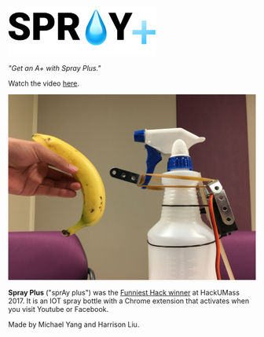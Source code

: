 <img src="images/logo.png" alt="Spray Plus" width=300>

*"Get an A+ with Spray Plus."*

Watch the video [here](https://youtu.be/Pxi-8D7nLdM).

![Photo of Spray Plus](images/IMG_6547.JPG)

**Spray Plus** ("sprAy plus") was the [Funniest Hack winner](https://devpost.com/software/spray-plus) at HackUMass 2017. It is an IOT spray bottle with a Chrome extension that activates when you visit Youtube or Facebook.

Made by Michael Yang and Harrison Liu.
